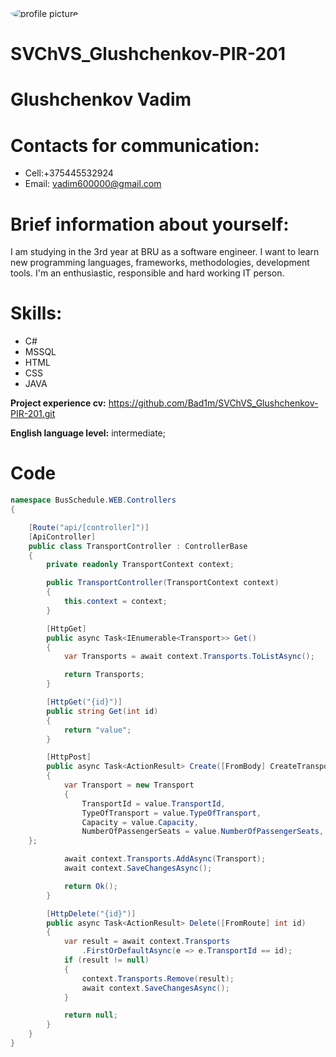 <img style="border-style: none; max-height: 9em; border-radius: 50%; margin-right: 2em;" id="photo" src="https://sun1.mts-by-minsk.userapi.com/s/v1/if1/NWWNhTqfuBhIsmEwyLDwBTtA46gCxgKK4_TU75LAEuN-37gl9GVkSbkE3XbFEgnUjBcPR_XC.jpg?size=200x200&quality=96&crop=320,0,1920,1920&ava=1" alt="profile picture"/>

# SVChVS_Glushchenkov-PIR-201

# Glushchenkov Vadim

# Contacts for communication:

- Cell:+375445532924
- Email: vadim600000@gmail.com

# Brief information about yourself:

I am studying in the 3rd year at BRU as a software engineer. I want to learn new programming languages, frameworks, methodologies, development tools. I'm an enthusiastic, responsible and hard working IT person.

# Skills:

- C#
- MSSQL
- HTML
- CSS
- JAVA

**Project experience cv:** https://github.com/Bad1m/SVChVS_Glushchenkov-PIR-201.git

**English language level:** intermediate;

# Code

```C#
namespace BusSchedule.WEB.Controllers
{

    [Route("api/[controller]")]
    [ApiController]
    public class TransportController : ControllerBase
    {
        private readonly TransportContext context;

        public TransportController(TransportContext context)
        {
            this.context = context;
        }

        [HttpGet]
        public async Task<IEnumerable<Transport>> Get()
        {
            var Transports = await context.Transports.ToListAsync();

            return Transports;
        }

        [HttpGet("{id}")]
        public string Get(int id)
        {
            return "value";
        }

        [HttpPost]
        public async Task<ActionResult> Create([FromBody] CreateTransportRequest value)
        {
            var Transport = new Transport
            {
                TransportId = value.TransportId,
                TypeOfTransport = value.TypeOfTransport,
                Capacity = value.Capacity,
                NumberOfPassengerSeats = value.NumberOfPassengerSeats,
    };

            await context.Transports.AddAsync(Transport);
            await context.SaveChangesAsync();

            return Ok();
        }

        [HttpDelete("{id}")]
        public async Task<ActionResult> Delete([FromRoute] int id)
        {
            var result = await context.Transports
                .FirstOrDefaultAsync(e => e.TransportId == id);
            if (result != null)
            {
                context.Transports.Remove(result);
                await context.SaveChangesAsync();
            }

            return null;
        }
    }
}
```
